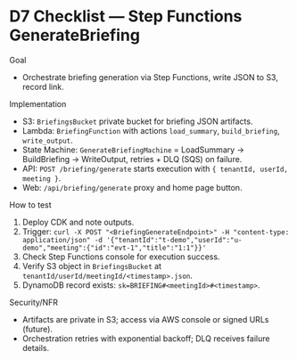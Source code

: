 # D7 Checklist — Step Functions GenerateBriefing

Goal
- Orchestrate briefing generation via Step Functions, write JSON to S3, record link.

Implementation
- S3: `BriefingsBucket` private bucket for briefing JSON artifacts.
- Lambda: `BriefingFunction` with actions `load_summary`, `build_briefing`, `write_output`.
- State Machine: `GenerateBriefingMachine` = LoadSummary → BuildBriefing → WriteOutput, retries + DLQ (SQS) on failure.
- API: `POST /briefing/generate` starts execution with `{ tenantId, userId, meeting }`.
- Web: `/api/briefing/generate` proxy and home page button.

How to test
1) Deploy CDK and note outputs.
2) Trigger: `curl -X POST "<BriefingGenerateEndpoint>" -H "content-type: application/json" -d '{"tenantId":"t-demo","userId":"u-demo","meeting":{"id":"evt-1","title":"1:1"}}'`
3) Check Step Functions console for execution success.
4) Verify S3 object in `BriefingsBucket` at `tenantId/userId/meetingId/<timestamp>.json`.
5) DynamoDB record exists: `sk=BRIEFING#<meetingId>#<timestamp>`.

Security/NFR
- Artifacts are private in S3; access via AWS console or signed URLs (future).
- Orchestration retries with exponential backoff; DLQ receives failure details.

